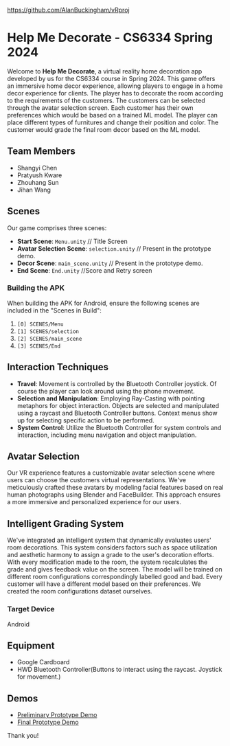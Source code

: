 https://github.com/AlanBuckingham/vRproj

# Help Me Decorate - CS6334 Spring 2024

Welcome to **Help Me Decorate**, a virtual reality home decoration app developed by us for the CS6334 course in Spring 2024. This game offers an immersive home decor experience, allowing players to engage in a home decor experience for clients. The player has to decorate the room according to the requirements of the customers. The customers can be selected through the avatar selection screen. Each customer has their own preferences which would be based on a trained ML model. The player can place different types of furnitures and change their position and color. The customer would grade the final room decor based on the ML model.

## Team Members
- Shangyi Chen
- Pratyush Kware
- Zhouhang Sun
- Jihan Wang
  
## Scenes
Our game comprises three scenes:
- **Start Scene**: `Menu.unity` // Title Screen
- **Avatar Selection Scene**: `selection.unity` // Present in the prototype demo.
- **Decor Scene**: `main_scene.unity` // Present in the prototype demo.
- **End Scene**: `End.unity` //Score and Retry screen

### Building the APK
When building the APK for Android, ensure the following scenes are included in the "Scenes in Build":
1. `[0] SCENES/Menu`
2. `[1] SCENES/selection`
3. `[2] SCENES/main_scene`
4. `[3] SCENES/End`

## Interaction Techniques
- **Travel**: Movement is controlled by the Bluetooth Controller joystick. Of course the player can look around using the phone movement.
- **Selection and Manipulation**: Employing Ray-Casting with pointing metaphors for object interaction. Objects are selected and manipulated using a raycast and Bluetooth Controller buttons. Context menus show up for selecting specific action to be performed.
- **System Control**: Utilize the Bluetooth Controller for system controls and interaction, including menu navigation and object manipulation.

## Avatar Selection
Our VR experience features a customizable avatar selection scene where users can choose the customers virtual representations. We've meticulously crafted these avatars by modeling facial features based on real human photographs using Blender and FaceBuilder. This approach ensures a more immersive and personalized experience for our users.

## Intelligent Grading System
We've integrated an intelligent system that dynamically evaluates users' room decorations. This system considers factors such as space utilization and aesthetic harmony to assign a grade to the user's decoration efforts. With every modification made to the room, the system recalculates the grade and gives feedback value on the screen. The model will be trained on different room configurations correspondingly labelled good and bad. Every customer will have a different model based on their preferences. We created the room configurations dataset ourselves.

### Target Device
Android

## Equipment
- Google Cardboard
- HWD Bluetooth Controller(Buttons to interact using the raycast. Joystick for movement.)

## Demos
- [Preliminary Prototype Demo](https://youtu.be/fvvBiin__44)
- [Final Prototype Demo](https://www.youtube.com/watch?v=wW1ouEXEjbY)


Thank you!
